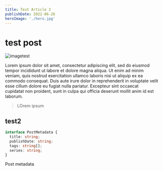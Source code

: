 ```yaml
---
title: Test Article 2
publishDate: 2022-06-26
heroImage: './hero.jpg'
---
```


# test post

![imagetest](./hero.jpg)

Lorem ipsum dolor sit amet, consectetur adipiscing elit, sed do eiusmod tempor incididunt ut labore et dolore magna aliqua. Ut enim ad minim veniam, quis nostrud exercitation ullamco laboris nisi ut aliquip ex ea commodo consequat. Duis aute irure dolor in reprehenderit in voluptate velit esse cillum dolore eu fugiat nulla pariatur. Excepteur sint occaecat cupidatat non proident, sunt in culpa qui officia deserunt mollit anim id est laborum.

> LOrem ipsum

## test2

```ts
interface PostMetadata {
  title: string;
  publishDate: string;
  tags: string[];
  series: string;
}
```

Post metadata
